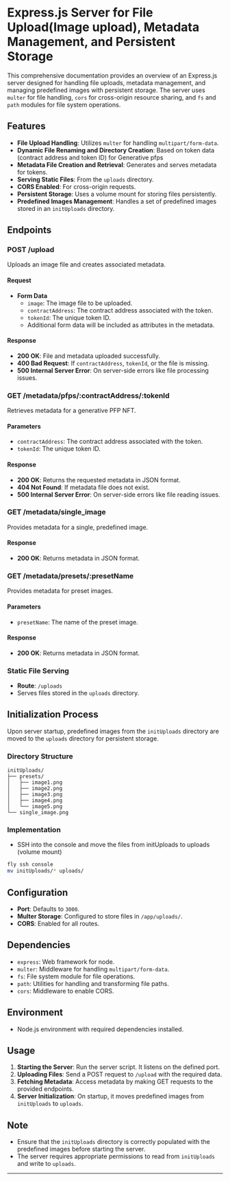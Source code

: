 # Express.js Server for File Upload(Image upload), Metadata Management, and Persistent Storage

This comprehensive documentation provides an overview of an Express.js server designed for handling file uploads, metadata management, and managing predefined images with persistent storage. The server uses `multer` for file handling, `cors` for cross-origin resource sharing, and `fs` and `path` modules for file system operations.

## Features

- **File Upload Handling**: Utilizes `multer` for handling `multipart/form-data`.
- **Dynamic File Renaming and Directory Creation**: Based on token data (contract address and token ID) for Generative pfps
- **Metadata File Creation and Retrieval**: Generates and serves metadata for tokens.
- **Serving Static Files**: From the `uploads` directory.
- **CORS Enabled**: For cross-origin requests.
- **Persistent Storage**: Uses a volume mount for storing files persistently.
- **Predefined Images Management**: Handles a set of predefined images stored in an `initUploads` directory.

## Endpoints

### POST /upload

Uploads an image file and creates associated metadata.

#### Request

- **Form Data**
  - `image`: The image file to be uploaded.
  - `contractAddress`: The contract address associated with the token.
  - `tokenId`: The unique token ID.
  - Additional form data will be included as attributes in the metadata.

#### Response

- **200 OK**: File and metadata uploaded successfully.
- **400 Bad Request**: If `contractAddress`, `tokenId`, or the file is missing.
- **500 Internal Server Error**: On server-side errors like file processing issues.

### GET /metadata/pfps/:contractAddress/:tokenId

Retrieves metadata for a generative PFP NFT.

#### Parameters

- `contractAddress`: The contract address associated with the token.
- `tokenId`: The unique token ID.

#### Response

- **200 OK**: Returns the requested metadata in JSON format.
- **404 Not Found**: If metadata file does not exist.
- **500 Internal Server Error**: On server-side errors like file reading issues.

### GET /metadata/single_image

Provides metadata for a single, predefined image.

#### Response

- **200 OK**: Returns metadata in JSON format.

### GET /metadata/presets/:presetName

Provides metadata for preset images.

#### Parameters

- `presetName`: The name of the preset image.

#### Response

- **200 OK**: Returns metadata in JSON format.

### Static File Serving

- **Route**: `/uploads`
- Serves files stored in the `uploads` directory.

## Initialization Process

Upon server startup, predefined images from the `initUploads` directory are moved to the `uploads` directory for persistent storage.

### Directory Structure

```
initUploads/
├── presets/
│   ├── image1.png
│   ├── image2.png
│   ├── image3.png
│   ├── image4.png
│   └── image5.png
└── single_image.png
```

### Implementation

- SSH into the console and move the files from initUploads to uploads (volume mount)

```bash
fly ssh console
mv initUploads/* uploads/
```

## Configuration

- **Port**: Defaults to `3000`.
- **Multer Storage**: Configured to store files in `/app/uploads/`.
- **CORS**: Enabled for all routes.

## Dependencies

- `express`: Web framework for node.
- `multer`: Middleware for handling `multipart/form-data`.
- `fs`: File system module for file operations.
- `path`: Utilities for handling and transforming file paths.
- `cors`: Middleware to enable CORS.

## Environment

- Node.js environment with required dependencies installed.

## Usage

1. **Starting the Server**: Run the server script. It listens on the defined port.
2. **Uploading Files**: Send a POST request to `/upload` with the required data.
3. **Fetching Metadata**: Access metadata by making GET requests to the provided endpoints.
4. **Server Initialization**: On startup, it moves predefined images from `initUploads` to `uploads`.

## Note

- Ensure that the `initUploads` directory is correctly populated with the predefined images before starting the server.
- The server requires appropriate permissions to read from `initUploads` and write to `uploads`.

---
